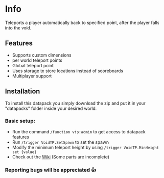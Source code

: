 # Info
Teleports a player automatically back to specified point, after the player falls into the void.

## Features
- Supports custom dimensions
- per world teleport points
- Global teleport point
- Uses storage to store locations instead of scoreboards
- Multiplayer support

## Installation
To install this datapack you simply download the zip and put it in your "datapacks" folder inside your desired world.

### Basic setup:
- Run the command ```/function vtp:admin``` to get access to datapack features
- Run ```/trigger VoidTP.SetSpawn``` to set the spawn
- Modify the  minimum teleport height by using ```/trigger VoidTP.MinHeight set {value}```
- Check out the [Wiki](https://github.com/Phero-Network/VoidTP/wiki) (Some parts are incomplete)

### Reporting bugs will be appreciated 👍
